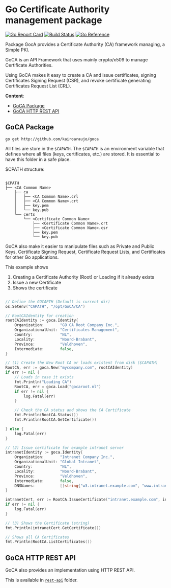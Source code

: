 # Go Certificate Authority management package

[![Go Report Card](https://goreportcard.com/badge/github.com/kairoaraujo/goca)](https://goreportcard.com/report/github.com/kairoaraujo/goca)
[![Build Status](https://github.com/kairoaraujo/goca/workflows/tests/badge.svg)](https://github.com/kairoaraujo/goca/actions)
[![Go Reference](https://pkg.go.dev/badge/github.com/kairoaraujo/goca.svg)](https://pkg.go.dev/github.com/kairoaraujo/goca)

Package GocA provides a Certificate Authority (CA) framework managing, a Simple PKI.

GoCA is an API Framework that uses mainly crypto/x509 to manage Certificate
Authorities.

Using GoCA makes it easy to create a CA and issue certificates, signing
Certificates Signing Request (CSR), and revoke certificate generating
Certificates Request List (CRL).

**Content**:

- [GoCA Package](#GoCA-Package)
- [GoCA HTTP REST API](#GoCA-HTTP-REST-API)


## GoCA Package

```shell
go get http://github.com/kairoaraujo/goca
```

All files are store in the ``$CAPATH``. The ``$CAPATH`` is an environment
variable that defines where all files (keys, certificates, etc.) are stored.
It is essential to have this folder in a safe place.

$CPATH structure:

```shell

$CPATH
├── <CA Common Name>
    ├── ca
    │   ├── <CA Common Name>.crl
    │   ├── <CA Common Name>.crt
    │   ├── key.pem
    │   └── key.pub
    └── certs
        └── <Certificate Common Name>
            ├── <Certificate Common Name>.crt
            ├── <Certificate Common Name>.csr
            ├── key.pem
            └── key.pub
```

GoCA also make it easier to manipulate files such as Private and Public Keys,
Certificate Signing Request, Certificate Request Lists, and Certificates
for other Go applications.


This example shows

1. Creating a Certificate Authority (Root) or Loading if it already exists
2. Issue a new Certificate
3. Shows the certificate

```go

// Define the GOCAPTH (Default is current dir)
os.Setenv("CAPATH", "/opt/GoCA/CA")

// RootCAIdentity for creation
rootCAIdentity := goca.Identity{
    Organization:       "GO CA Root Company Inc.",
    OrganizationalUnit: "Certificates Management",
    Country:            "NL",
    Locality:           "Noord-Brabant",
    Province:           "Veldhoven",
    Intermediate:       false,
}

// (1) Create the New Root CA or loads existent from disk ($CAPATH)
RootCA, err := goca.New("mycompany.com", rootCAIdentity)
if err != nil {
    // Loads in case it exists
    fmt.Println("Loading CA")
    RootCA, err = goca.Load("gocaroot.nl")
    if err != nil {
        log.Fatal(err)
    }

    // Check the CA status and shows the CA Certificate
    fmt.Println(RootCA.Status())
    fmt.Println(RootCA.GetCertificate())

} else {
    log.Fatal(err)
}

// (2) Issue certificate for example intranet server
intranetIdentity := goca.Identity{
    Organization:       "Intranet Company Inc.",
    OrganizationalUnit: "Global Intranet",
    Country:            "NL",
    Locality:           "Noord-Brabant",
    Province:           "Veldhoven",
    Intermediate:       false,
    DNSNames:           []string{"w3.intranet.example.com", "www.intranet.example.com"},
}

intranetCert, err := RootCA.IssueCertificate("intranet.example.com", intranetIdentity)
if err != nil {
    log.Fatal(err)
}

// (3) Shows the Certificate (string)
fmt.Println(intranetCert.GetCertificate())

// Shows all CA Certificates
fmt.Println(RootCA.ListCertificates())
```

## GoCA HTTP REST API

GoCA also provides an implementation using HTTP REST API.

This is available in [``rest-api``](rest-api/README.md) folder.

